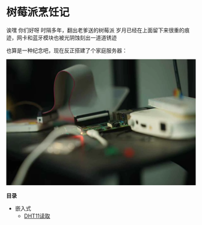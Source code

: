 # 树莓派烹饪记

诶嘿 你们好呀
时隔多年，翻出老爹送的树莓派
岁月已经在上面留下来很重的痕迹，网卡和蓝牙模块也被光阴蚀刻出一道道锈迹

也算是一种纪念吧，现在反正搭建了个家庭服务器：

![Raspberrypi 4B 8GB](/assets/CS/raspi/hero.webp)

**目录**
- 嵌入式
    - [DHT11读取](dht11)